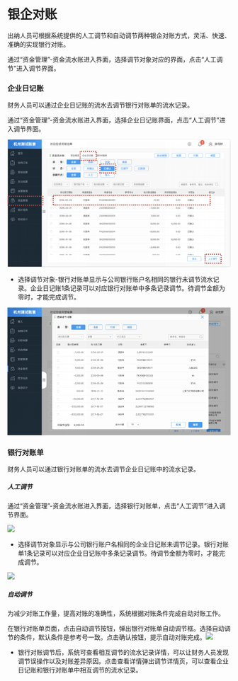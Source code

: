 # 银企对账

出纳人员可根据系统提供的人工调节和自动调节两种银企对账方式，灵活、快速、准确的实现银行对账。

通过“资金管理”-资金流水账进入界面，选择调节对象对应的界面，点击“人工调节”进入调节界面。

### 企业日记账

财务人员可以通过企业日记账的流水去调节银行对账单的流水记录。

通过“资金管理”-资金流水账进入界面，选择企业日记账界面，点击“人工调节”进入调节界面。

![](/img/git32.png)

* 选择调节对象-银行对账单显示与公司银行账户名相同的银行未调节流水记录。企业日记账1条记录可以对应银行对账单中多条记录调节。待调节金额为零时，才能完成调节。

![](/img/git31.png)

### 银行对账单

财务人员可以通过银行对账单的流水去调节企业日记账中的流水记录。



##### 人工调节

通过“资金管理”-资金流水账进入界面，选择银行对账单，点击“人工调节”进入调节界面。

![](blob:https://legacy.gitbook.com/1ef14b7e-bbd7-427b-af27-ecff68e53a4b)

* 选择调节对象显示与公司银行账户名相同的企业日记账未调节记录。银行对账单1条记录可以对应企业日记账中多条记录调节。待调节金额为零时，才能完成调节。

![](blob:https://legacy.gitbook.com/142ec1af-5ad7-4e76-8cd0-1c49cfa18575)

##### 自动调节

为减少对账工作量，提高对账的准确性，系统根据对账条件完成自动对账工作。

在银行对账单页面，点击自动调节按钮，弹出银行对账单自动调节框。选择自动调节的条件，默认条件是参考号一致。点击确认按钮，提示自动对账完成。![](blob:https://legacy.gitbook.com/ff143bf6-48bf-46b7-bce1-20457b43b4f5)

* 银行对账调节后，系统可查看相互调节的流水记录详情，可以让财务人员发现调节误操作以及对账差异原因。点击查看详情弹出调节详情页，可以查看企业日记账和银行对账单中相互调节的流水记录。



